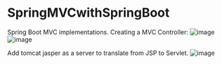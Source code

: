 # SpringMVCwithSpringBoot
Spring Boot MVC implementations.
Creating a MVC Controller:
![image](https://github.com/pranjalisingh1201/SpringMVCwithSpringBoot/assets/75729195/86f18ec1-9bdb-452a-a755-c9eac3a99b8a)
![image](https://github.com/pranjalisingh1201/SpringMVCwithSpringBoot/assets/75729195/80879101-9c6b-4bd5-9747-ec253ebe6ed3)

Add tomcat jasper as a server to translate from JSP to Servlet.
![image](https://github.com/pranjalisingh1201/SpringMVCwithSpringBoot/assets/75729195/920737e7-1355-4ec0-a33f-09b0b1397d57)
